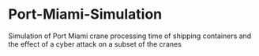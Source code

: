 # Port-Miami-Simulation
Simulation of Port Miami crane processing time of shipping containers and the effect of a cyber attack on a subset of the cranes

